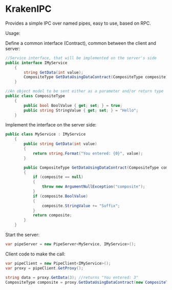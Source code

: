 # KrakenIPC
Provides a simple IPC over named pipes, easy to use, based on RPC.

Usage:

Define a common interface (Contract), common between the client and server:

```C#
//Service interface, that will be implemented on the server's side
public interface IMyService
    {
        string GetData(int value);
        CompositeType GetDataUsingDataContract(CompositeType composite);
    }

//An object model to be sent either as a parameter and/or return type
public class CompositeType
    {
        public bool BoolValue { get; set; } = true;
        public string StringValue { get; set; } = "Hello";
    }
```

Implement the interface on the server side:
```C#
public class MyService : IMyService
    {
        public string GetData(int value)
        {
            return string.Format("You entered: {0}", value);
        }

        public CompositeType GetDataUsingDataContract(CompositeType composite)
        {
            if (composite == null)
            {
                throw new ArgumentNullException("composite");
            }
            if (composite.BoolValue)
            {
                composite.StringValue += "Suffix";
            }
            return composite;
        }
    }
```

Start the server:
```C#
var pipeServer = new PipeServer<MyService, IMyService>();
```

Client code to make the call:
```C#
var pipeClient = new PipeClient<IMyService>();
var proxy = pipeClient.GetProxy();

string data = proxy.GetData(3); //returns "You entered: 3"
CompositeType composite = proxy.GetDataUsingDataContract(new CompositeType()); //composite.StringValue will be "Hello Suffix"
```
